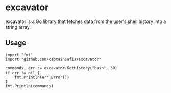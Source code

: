 # excavator
excavator is a Go library that fetches data from the user's shell history into a 
string array.

## Usage
```
import "fmt"
import "github.com/captainsafia/excavator"

commands, err := excavator.GetHistory("bash", 30)
if err != nil {
    fmt.Println(err.Error())
}
fmt.Println(commands)
```
